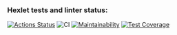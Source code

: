 ### Hexlet tests and linter status:
[![Actions Status](https://github.com/Nikimad/frontend-project-lvl2/workflows/hexlet-check/badge.svg)](https://github.com/Nikimad/frontend-project-lvl2/actions)
![CI](https://github.com/github/nikimad/frontend-project-lvl2/workflows/ci/badge.svg)
[![Maintainability](https://api.codeclimate.com/v1/badges/8206becf51ecd1fd9a9a/maintainability)](https://codeclimate.com/github/Nikimad/frontend-project-lvl2/maintainability)
[![Test Coverage](https://api.codeclimate.com/v1/badges/8206becf51ecd1fd9a9a/test_coverage)](https://codeclimate.com/github/Nikimad/frontend-project-lvl2/test_coverage)
